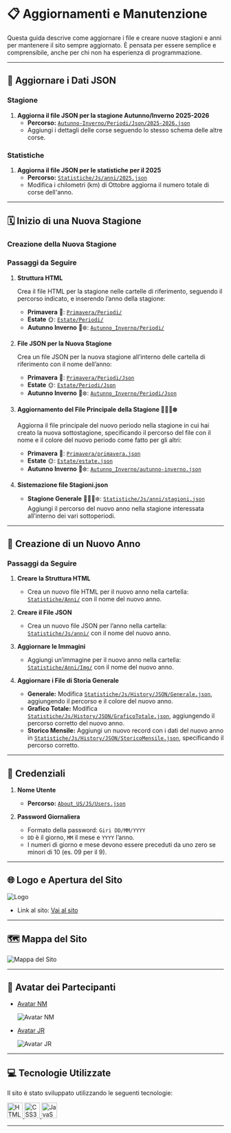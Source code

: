 # 📋 Aggiornamenti e Manutenzione

Questa guida descrive come aggiornare i file e creare nuove stagioni e anni per mantenere il sito sempre aggiornato. È pensata per essere semplice e comprensibile, anche per chi non ha esperienza di programmazione.

---

## 📂 Aggiornare i Dati JSON

### Stagione

1. **Aggiorna il file JSON per la stagione Autunno/Inverno 2025-2026**
   - **Percorso:** [`Autunno-Inverno/Periodi/Json/2025-2026.json`](Autunno_Inverno/Periodi/Json/2025-2026.json)
   - Aggiungi i dettagli delle corse seguendo lo stesso schema delle altre corse.

### Statistiche

1. **Aggiorna il file JSON per le statistiche per il 2025**
   - **Percorso:** [`Statistiche/Js/anni/2025.json`](Statistiche/Js/anni/2025.json)
   - Modifica i chilometri (km) di Ottobre aggiorna il numero totale di corse dell'anno.

---

## 🗓 Inizio di una Nuova Stagione

### Creazione della Nuova Stagione

### Passaggi da Seguire

1. **Struttura HTML**

   Crea il file HTML per la stagione nelle cartelle di riferimento, seguendo il percorso indicato, e inserendo l’anno della stagione:

   - **Primavera** 🌸: [`Primavera/Periodi/`](Primavera/Periodi/)
   - **Estate** 🌞: [`Estate/Periodi/`](Estate/Periodi/)
   - **Autunno Inverno** 🍁❄️: [`Autunno_Inverno/Periodi/`](Autunno_Inverno/Periodi/)

2. **File JSON per la Nuova Stagione**

   Crea un file JSON per la nuova stagione all’interno delle cartella di riferimento con il nome dell’anno:

   - **Primavera** 🌸: [`Primavera/Periodi/Json`](Primavera/Periodi/Json)
   - **Estate** 🌞: [`Estate/Periodi/Json`](Estate/Periodi/Json)
   - **Autunno Inverno** 🍁❄️: [`Autunno_Inverno/Periodi/Json`](Autunno_Inverno/Periodi/Json)

3. **Aggiornamento del File Principale della Stagione 🌸🌞🍁❄️**

   Aggiorna il file principale del nuovo periodo nella stagione in cui hai creato la nuova sottostagione, specificando il percorso del file con il nome e il colore del nuovo periodo come fatto per gli altri:

   - **Primavera** 🌸: [`Primavera/primavera.json`](Primavera/primavera.json)
   - **Estate** 🌞: [`Estate/estate.json`](Estate/estate.json)
   - **Autunno Inverno** 🍁❄️: [`Autunno_Inverno/autunno-inverno.json`](Autunno_Inverno/autunno-inverno.json)

4. **Sistemazione file Stagioni.json**
   - **Stagione Generale** 🌸🌞🍁❄️: [`Statistiche/Js/anni/stagioni.json`](Statistiche/Js/anni/stagioni.json)  
     Aggiungi il percorso del nuovo anno nella stagione interessata all’interno dei vari sottoperiodi.

---

## 📅 Creazione di un Nuovo Anno

### Passaggi da Seguire

1. **Creare la Struttura HTML**

   - Crea un nuovo file HTML per il nuovo anno nella cartella: [`Statistiche/Anni/`](Statistiche/Anni/) con il nome del nuovo anno.

2. **Creare il File JSON**

   - Crea un nuovo file JSON per l’anno nella cartella: [`Statistiche/Js/anni/`](Statistiche/Js/anni/) con il nome del nuovo anno.

3. **Aggiornare le Immagini**

   - Aggiungi un’immagine per il nuovo anno nella cartella: [`Statistiche/Anni/Img/`](Statistiche/Anni/Img/) con il nome del nuovo anno.

4. **Aggiornare i File di Storia Generale**
   - **Generale:** Modifica [`Statistiche/Js/History/JSON/Generale.json`](Statistiche/Js/History/JSON/Generale.json), aggiungendo il percorso e il colore del nuovo anno.
   - **Grafico Totale:** Modifica [`Statistiche/Js/History/JSON/GraficoTotale.json`](Statistiche/Js/History/JSON/GraficoTotale.json), aggiungendo il percorso corretto del nuovo anno.
   - **Storico Mensile:** Aggiungi un nuovo record con i dati del nuovo anno in [`Statistiche/Js/History/JSON/StoricoMensile.json`](Statistiche/Js/History/JSON/StoricoMensile.json), specificando il percorso corretto.

---

## 🔐 Credenziali

1. **Nome Utente**

   - **Percorso:** [`About_US/JS/Users.json`](About_US/JS/Users.json)

2. **Password Giornaliera**
   - Formato della password: `Giri DD/MM/YYYY`
   - `DD` è il giorno, `MM` il mese e `YYYY` l’anno.
   - I numeri di giorno e mese devono essere preceduti da uno zero se minori di 10 (es. 09 per il 9).

---

## 🌐 Logo e Apertura del Sito

![Logo](Img/logo.jpg)

- Link al sito: [Vai al sito](https://giri-in-bici.netlify.app/)

---

## 🗺 Mappa del Sito

![Mappa del Sito](About_US/Img/Mappa.jpg)

---

## 👥 Avatar dei Partecipanti

- [Avatar NM](https://www.komoot.com/it-it/user/1372754001803)

  ![Avatar NM](About_US/Img/AvatarNM.jpg)

- [Avatar JR](https://www.komoot.com/it-it/user/1381372752571)

  ![Avatar JR](About_US/Img/AvatarJR.png)

---

## 💻 Tecnologie Utilizzate

Il sito è stato sviluppato utilizzando le seguenti tecnologie:

<p align="left">
  <a href="https://developer.mozilla.org/en-US/docs/Glossary/HTML5" target="_blank" rel="noreferrer">
    <img src="https://raw.githubusercontent.com/danielcranney/readme-generator/main/public/icons/skills/html5-colored.svg" width="36" height="36" alt="HTML5" />
  </a>
  <a href="https://developer.mozilla.org/en-US/docs/Web/CSS" target="_blank" rel="noreferrer">
    <img src="https://raw.githubusercontent.com/danielcranney/readme-generator/main/public/icons/skills/css3-colored.svg" width="36" height="36" alt="CSS3" />
  </a>
  <a href="https://developer.mozilla.org/en-US/docs/Web/JavaScript" target="_blank" rel="noreferrer">
    <img src="https://raw.githubusercontent.com/danielcranney/readme-generator/main/public/icons/skills/javascript-colored.svg" width="36" height="36" alt="JavaScript" />
  </a>
</p>

---
